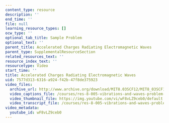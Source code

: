 ```yaml
---
content_type: resource
description: ''
end_time: ''
file: null
learning_resource_types: []
ocw_type: ''
optional_tab_title: Sample Problem
optional_text: ''
parent_title: Accelerated Charges Radiating Electromagnetic Waves
parent_type: SupplementalResourceSection
related_resources_text: ''
resource_index_text: ''
resourcetype: Video
start_time: ''
title: Accelerated Charges Radiating Electromagnetic Waves
uid: 7577d313-6316-a924-f42b-47f8de375923
video_files:
  archive_url: http://www.archive.org/download/MIT8.03SCF12/MIT8_03SCF12_ses09_300k.mp4
  video_captions_file: /courses/res-8-005-vibrations-and-waves-problem-solving-fall-2012/2ac6e4a2879f51f6873e9ae2a6933b71_wF8vLZ9ceb0.vtt
  video_thumbnail_file: https://img.youtube.com/vi/wF8vLZ9ceb0/default.jpg
  video_transcript_file: /courses/res-8-005-vibrations-and-waves-problem-solving-fall-2012/6f2909f16b51aaf39fc7c3faae19fa85_wF8vLZ9ceb0.pdf
video_metadata:
  youtube_id: wF8vLZ9ceb0
---
```

